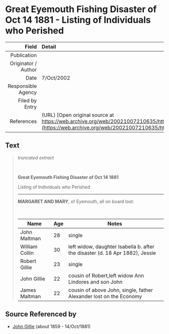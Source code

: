 ﻿---
layout: page
permalink: /sources/s42727022
---

# Great Eyemouth Fishing Disaster of Oct 14 1881 - Listing of Individuals who Perished

Field | Detail
---:|:---
Publication | 
Originator / Author | 
Date | 7/Oct/2002
Responsible Agency | 
Filed by Entry | 
References | (URL) [Open original source at https://web.archive.org/web/20021007210635/http://www.geocities.com/scotborder/Eyemouth.html](https://web.archive.org/web/20021007210635/http://www.geocities.com/scotborder/Eyemouth.html)

## Text

> _truncated extract_
>
> <br/>
>
> **Great Eyemouth Fishing Disaster of Oct 14 1881**
>
> Listing of Individuals who Perished
>
> ---
>
> **MARGARET AND MARY**, of Eyemouth, all on board lost:
>
> <br/>
>
> |Name|Age|Notes|
> |---|---|---|
> |John Maltman | 28 | single|
> |William Collin | 30 | left widow, daughter Isabella b. after the disaster (d. 18 Apr 1882), Jessie|
> |Robert Gillie | 23 | single|
> |John Gillie | 22 | cousin of Robert,left widow Ann Lindores and son John|
> |James Maltman | 22 | cousin of above John, single, father Alexander lost on the Economy|

## Source Referenced by

* [John Gillie](../people/@49104732@-john-gillie-b1859-d1881-10-14.md) (about 1859 - 14/Oct/1881)
